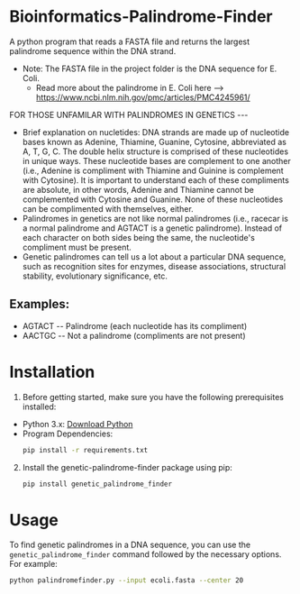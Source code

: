 # Bioinformatics-Palindrome-Finder

A python program that reads a FASTA file and returns the largest palindrome sequence within the DNA strand.
- Note: The FASTA file in the project folder is the DNA sequence for E. Coli.
   - Read more about the palindrome in E. Coli here --> https://www.ncbi.nlm.nih.gov/pmc/articles/PMC4245961/

FOR THOSE UNFAMILAR WITH PALINDROMES IN GENETICS ---

- Brief explanation on nucletides: DNA strands are made up of nucleotide bases known as Adenine, Thiamine, Guanine, Cytosine, abbreviated as A, T, G, C. The double helix structure is comprised of these nucleotides in unique ways. These nucleotide bases are complement to one another (i.e., Adenine is compliment with Thiamine and Guinine is complement with Cytosine). It is important to understand each of these compliments are absolute, in other words, Adenine and Thiamine cannot be complemented with Cytosine and Guanine. None of these nucleotides can be complimented with themselves, either.
- Palindromes in genetics are not like normal palindromes (i.e., racecar is a normal palindrome and AGTACT is a genetic palindrome). Instead of each character on both sides being the same, the nucleotide's compliment must be present.
- Genetic palindromes can tell us a lot about a particular DNA sequence, such as recognition sites for enzymes, disease associations, structural stability, evolutionary significance, etc.

## Examples:

- AGTACT -- Palindrome (each nucleotide has its compliment)
- AACTGC -- Not a palindrome (compliments are not present)

# Installation
1. Before getting started, make sure you have the following prerequisites installed:
- Python 3.x: [Download Python](https://www.python.org/downloads/)
- Program Dependencies:
  ```bash
  pip install -r requirements.txt

2. Install the genetic-palindrome-finder package using pip:
   ```bash
   pip install genetic_palindrome_finder

# Usage

To find genetic palindromes in a DNA sequence, you can use the `genetic_palindrome_finder` command followed by the necessary options. For example:
```bash
python palindromefinder.py --input ecoli.fasta --center 20
